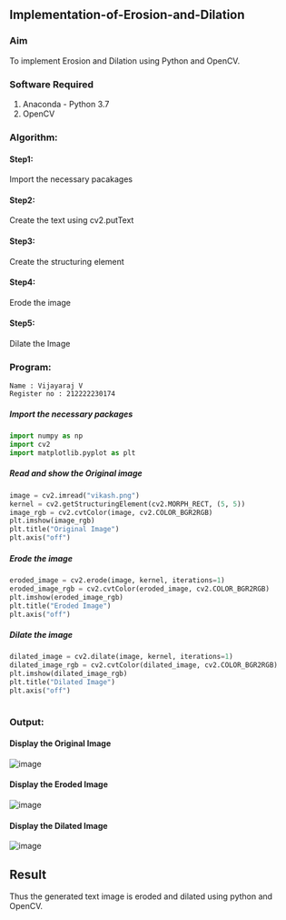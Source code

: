 ## Implementation-of-Erosion-and-Dilation
### Aim
To implement Erosion and Dilation using Python and OpenCV.
### Software Required
1. Anaconda - Python 3.7
2. OpenCV
### Algorithm:
#### Step1:<br>
Import the necessary pacakages

#### Step2:<br>
Create the text using cv2.putText

#### Step3:<br>
Create the structuring element

#### Step4:<br>
Erode the image


#### Step5: <br>
Dilate the Image

 
### Program:
```
Name : Vijayaraj V
Register no : 212222230174
```

##### Import the necessary packages
``` Python
import numpy as np
import cv2
import matplotlib.pyplot as plt
```
##### Read and show the Original image
``` Python
image = cv2.imread("vikash.png")
kernel = cv2.getStructuringElement(cv2.MORPH_RECT, (5, 5))
image_rgb = cv2.cvtColor(image, cv2.COLOR_BGR2RGB)
plt.imshow(image_rgb)
plt.title("Original Image")
plt.axis("off")
```

##### Erode the image
``` Python
eroded_image = cv2.erode(image, kernel, iterations=1)
eroded_image_rgb = cv2.cvtColor(eroded_image, cv2.COLOR_BGR2RGB)
plt.imshow(eroded_image_rgb)
plt.title("Eroded Image")
plt.axis("off")

```
##### Dilate the image
``` Python
dilated_image = cv2.dilate(image, kernel, iterations=1)
dilated_image_rgb = cv2.cvtColor(dilated_image, cv2.COLOR_BGR2RGB)
plt.imshow(dilated_image_rgb)
plt.title("Dilated Image")
plt.axis("off")



```
### Output:

#### Display the Original Image


![image](https://github.com/user-attachments/assets/da164988-3675-42ad-8e20-004a2a33e1e3)


#### Display the Eroded Image


![image](https://github.com/user-attachments/assets/4281ffb4-6183-40c0-bcc9-8254aa48df8d)



#### Display the Dilated Image


![image](https://github.com/user-attachments/assets/13c3c158-db1b-4ee1-ab9c-dc560f8597a0)



## Result
Thus the generated text image is eroded and dilated using python and OpenCV.
